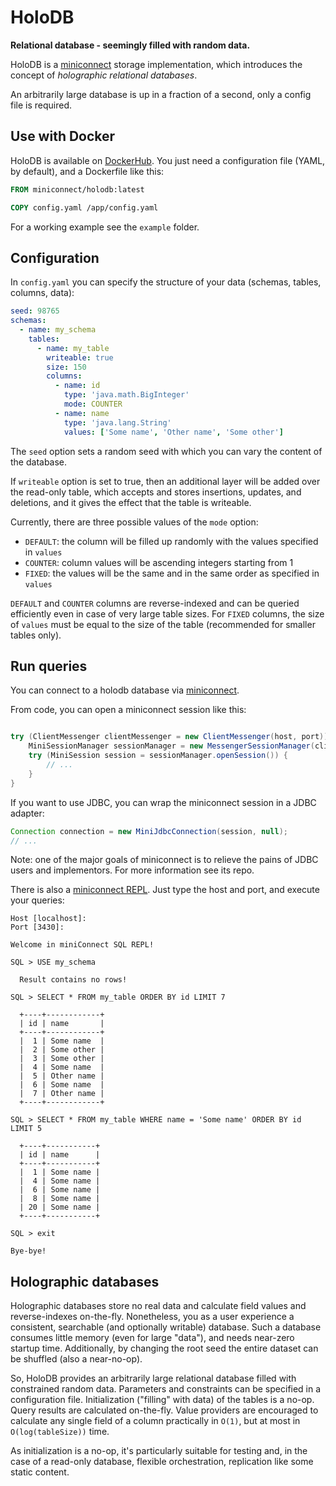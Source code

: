 # HoloDB

**Relational database - seemingly filled with random data.**

HoloDB is a [miniconnect](https://github.com/miniconnect/miniconnect) storage implementation,
which introduces the concept of *holographic relational databases*.

An arbitrarily large database is up in a fraction of a second, only a config file is required.

## Use with Docker

HoloDB is available on [DockerHub](https://hub.docker.com/r/miniconnect/holodb).
You just need a configuration file (YAML, by default), and a Dockerfile like this:

```dockerfile
FROM miniconnect/holodb:latest

COPY config.yaml /app/config.yaml
```

For a working example see the `example` folder.

## Configuration

In `config.yaml` you can specify the structure of your data (schemas, tables, columns, data):

```yaml
seed: 98765
schemas:
  - name: my_schema
    tables:
      - name: my_table
        writeable: true
        size: 150
        columns:
          - name: id
            type: 'java.math.BigInteger'
            mode: COUNTER
          - name: name
            type: 'java.lang.String'
            values: ['Some name', 'Other name', 'Some other']
```

The `seed` option sets a random seed with which you can vary the content of the database.

If `writeable` option is set to true, then an additional layer
will be added over the read-only table,
which accepts and stores insertions, updates, and deletions,
and it gives the effect that the table is writeable.

Currently, there are three possible values of the `mode` option:

- `DEFAULT`: the column will be filled up randomly with the values specified in `values`
- `COUNTER`: column values will be ascending integers starting from 1
- `FIXED`: the values will be the same and in the same order as specified in `values`

`DEFAULT` and `COUNTER` columns are reverse-indexed
and can be queried efficiently even in case of very large table sizes.
For `FIXED` columns, the size of `values` must be equal to the size of the table
(recommended for smaller tables only).

## Run queries

You can connect to a holodb database via [miniconnect](https://github.com/miniconnect/miniconnect).

From code, you can open a miniconnect session like this:

```java

try (ClientMessenger clientMessenger = new ClientMessenger(host, port)) {
    MiniSessionManager sessionManager = new MessengerSessionManager(clientMessenger);
    try (MiniSession session = sessionManager.openSession()) {
        // ...
    }
}
```

If you want to use JDBC, you can wrap the miniconnect session in a JDBC adapter:

```java
Connection connection = new MiniJdbcConnection(session, null);
// ...
```

Note: one of the major goals of miniconnect is
to relieve the pains of JDBC users and implementors.
For more information see its repo.

There is also a
[miniconnect REPL](https://github.com/miniconnect/miniconnect/tree/master/projects/repl).
Just type the host and port, and execute your queries:

```
Host [localhost]: 
Port [3430]: 

Welcome in miniConnect SQL REPL!

SQL > USE my_schema

  Result contains no rows!

SQL > SELECT * FROM my_table ORDER BY id LIMIT 7

  +----+------------+
  | id | name       |
  +----+------------+
  |  1 | Some name  |
  |  2 | Some other |
  |  3 | Some other |
  |  4 | Some name  |
  |  5 | Other name |
  |  6 | Some name  |
  |  7 | Other name |
  +----+------------+

SQL > SELECT * FROM my_table WHERE name = 'Some name' ORDER BY id LIMIT 5

  +----+-----------+
  | id | name      |
  +----+-----------+
  |  1 | Some name |
  |  4 | Some name |
  |  6 | Some name |
  |  8 | Some name |
  | 20 | Some name |
  +----+-----------+

SQL > exit

Bye-bye!
```

## Holographic databases

Holographic databases store no real data and calculate field values and reverse-indexes on-the-fly.
Nonetheless, you as a user experience a consistent, searchable (and optionally writable) database.
Such a database consumes little memory (even for large "data"), and needs near-zero startup time.
Additionally, by changing the root seed the entire dataset can be shuffled (also a near-no-op).

So, HoloDB provides an arbitrarily large relational database filled with constrained random data.
Parameters and constraints can be specified in a configuration file.
Initialization ("filling" with data) of the tables is a no-op.
Query results are calculated on-the-fly.
Value providers are encouraged to calculate any single field of a column
practically in `O(1)`, but at most in `O(log(tableSize))` time.

As initialization is a no-op, it's particularly suitable for testing
and, in the case of a read-only database,
flexible orchestration, replication like some static content.
